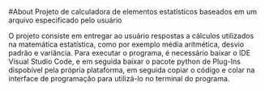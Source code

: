 #About
Projeto de calculadora de elementos estatísticos baseados em um arquivo especificado pelo usuário

O projeto consiste em entregar ao usuário respostas a cálculos utilizados na matemática estatística, como por exemplo média aritmética, desvio padrão e variância. Para executar o programa, é necessário baixar o IDE Visual Studio Code, e em seguida baixar o pacote python de Plug-Ins dispobível pela própria plataforma, em seguida copiar o código e colar na interface de programação para utilizá-lo no terminal do programa.
